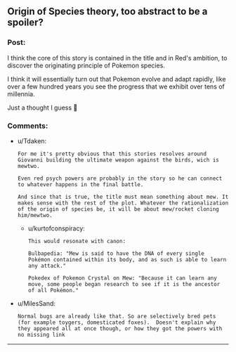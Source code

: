 ## Origin of Species theory, too abstract to be a spoiler?

### Post:

I think the core of this story is contained in the title and in Red's ambition, to discover the originating principle of Pokemon species.

I think it will essentially turn out that Pokemon evolve and adapt rapidly, like over a few hundred years you see the progress that we exhibit over tens of millennia.

Just a thought I guess 🤔

### Comments:

- u/Tdaken:
  ```
  For me it's pretty obvious that this stories resolves around Giovanni building the ultimate weapon against the birds, wich is mewtwo.

  Even red psych powers are probably in the story so he can connect to whatever happens in the final battle.

  And since that is true, the title must mean something about mew. It makes sense with the rest of the plot. Whatever the rationalization of the origin of species be, it will be about mew/rocket cloning him/mewtwo.
  ```

  - u/kurtofconspiracy:
    ```
    This would resonate with canon:

    Bulbapedia: "Mew is said to have the DNA of every single Pokémon contained within its body, and as such is able to learn any attack."

    Pokedex of Pokemon Crystal on Mew: "Because it can learn any move, some people began research to see if it is the ancestor of all Pokémon."
    ```

- u/MilesSand:
  ```
  Normal bugs are already like that. So are selectively bred pets (for example toygers, domesticated foxes).  Doesn't explain why they appeared all at once though, or how they got the powers with no missing link
  ```

---

